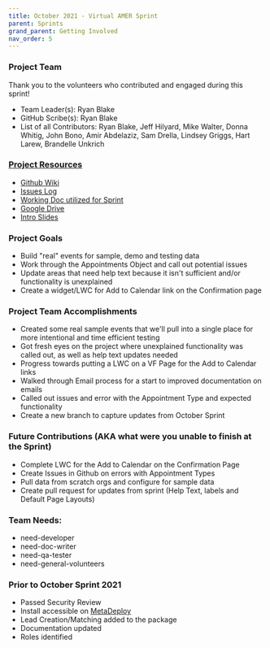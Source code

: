 ```yaml
---
title: October 2021 - Virtual AMER Sprint
parent: Sprints
grand_parent: Getting Involved
nav_order: 5
---
```


### Project Team
Thank you to the volunteers who contributed and engaged during this sprint!
* Team Leader(s): Ryan Blake
* GitHub Scribe(s): Ryan Blake
* List of all Contributors: Ryan Blake, Jeff Hilyard, Mike Walter, Donna Whitig, John Bono, Amir Abdelaziz, Sam Drella, Lindsey Griggs, Hart Larew, Brandelle Unkrich


### [Project Resources]()
* [Github Wiki](https://github.com/SFDO-Community-Sprints/Summit-Events-App/wiki) 
* [Issues Log](https://github.com/SFDO-Community-Sprints/Summit-Events-App/issues) 
* [Working Doc utilized for Sprint](https://docs.google.com/spreadsheets/d/19TEqDSAKlKeTrtwqTQIQq8hUdtcnDGLU-fDZ25RQPcg/edit?usp=sharing)
* [Google Drive](https://drive.google.com/drive/u/3/my-drive?ths=true)
* [Intro Slides](https://docs.google.com/presentation/d/1AMd56gsVe9OxvHOL1u4JbP3KbsP7kdkilhHAmEzADXY/edit?usp=sharing)

### Project Goals
* Build "real" events for sample, demo and testing data
* Work through the Appointments Object and call out potential issues
* Update areas that need help text because it isn't sufficient and/or functionality is unexplained
* Create a widget/LWC for Add to Calendar link on the Confirmation page


### Project Team Accomplishments
* Created some real sample events that we'll pull into a single place for more intentional and time efficient testing
* Got fresh eyes on the project where unexplained functionality was called out, as well as help text updates needed
* Progress towards putting a LWC on a VF Page for the Add to Calendar links
* Walked through Email process for a start to improved documentation on emails
* Called out issues and error with the Appointment Type and expected functionality
* Create a new branch to capture updates from October Sprint


### Future Contributions (AKA what were you unable to finish at the Sprint)
* Complete LWC for the Add to Calendar on the Confirmation Page
* Create Issues in Github on errors with Appointment Types
* Pull data from scratch orgs and configure for sample data
* Create pull request for updates from sprint (Help Text, labels and Default Page Layouts)


### Team Needs:
* need-developer
* need-doc-writer
* need-qa-tester
* need-general-volunteers

### Prior to October Sprint 2021
* Passed Security Review
* Install accessible on [MetaDeploy](https://install.salesforce.org/products#open-source-commons)
* Lead Creation/Matching added to the package
* Documentation updated
* Roles identified
